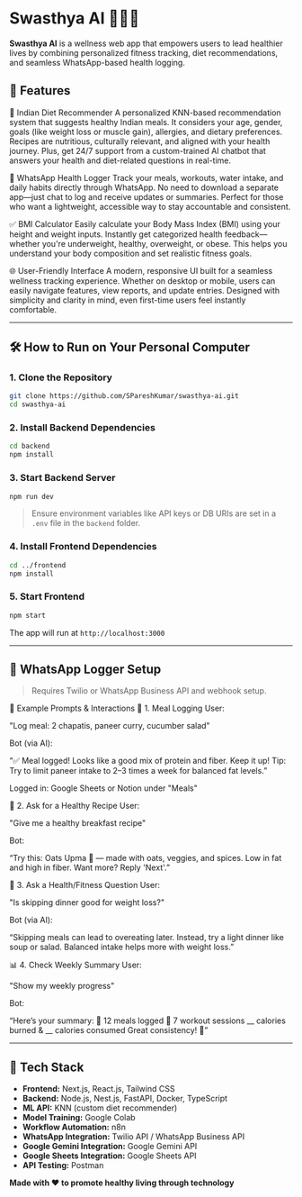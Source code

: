 # Swasthya AI 🧘‍♀️🍲

**Swasthya AI** is a wellness web app that empowers users to lead healthier lives by combining personalized fitness tracking, diet recommendations, and seamless WhatsApp-based health logging.

## 🚀 Features

🧠 Indian Diet Recommender
A personalized KNN-based recommendation system that suggests healthy Indian meals.
It considers your age, gender, goals (like weight loss or muscle gain), allergies, and dietary preferences.
Recipes are nutritious, culturally relevant, and aligned with your health journey.
Plus, get 24/7 support from a custom-trained AI chatbot that answers your health and diet-related questions in real-time.

💬 WhatsApp Health Logger
Track your meals, workouts, water intake, and daily habits directly through WhatsApp.
No need to download a separate app—just chat to log and receive updates or summaries.
Perfect for those who want a lightweight, accessible way to stay accountable and consistent.

✅ BMI Calculator
Easily calculate your Body Mass Index (BMI) using your height and weight inputs.
Instantly get categorized health feedback—whether you're underweight, healthy, overweight, or obese.
This helps you understand your body composition and set realistic fitness goals.

🌐 User-Friendly Interface
A modern, responsive UI built for a seamless wellness tracking experience.
Whether on desktop or mobile, users can easily navigate features, view reports, and update entries.
Designed with simplicity and clarity in mind, even first-time users feel instantly comfortable.

---

## 🛠️ How to Run on Your Personal Computer

### 1. **Clone the Repository**
```bash
git clone https://github.com/SPareshKumar/swasthya-ai.git
cd swasthya-ai
```

### 2. **Install Backend Dependencies**
```bash
cd backend
npm install
```

### 3. **Start Backend Server**
```bash
npm run dev
```

> Ensure environment variables like API keys or DB URIs are set in a `.env` file in the `backend` folder.

### 4. **Install Frontend Dependencies**
```bash
cd ../frontend
npm install
```

### 5. **Start Frontend**
```bash
npm start
```

The app will run at `http://localhost:3000`

---

## 📲 WhatsApp Logger Setup

> Requires Twilio or WhatsApp Business API and webhook setup.


💬 Example Prompts & Interactions
🥗 1. Meal Logging
User:

"Log meal: 2 chapatis, paneer curry, cucumber salad"

Bot (via AI):

“✅ Meal logged! Looks like a good mix of protein and fiber. Keep it up! Tip: Try to limit paneer intake to 2–3 times a week for balanced fat levels.”

Logged in: Google Sheets or Notion under "Meals"

🍵 2. Ask for a Healthy Recipe
User:

"Give me a healthy breakfast recipe"

Bot:

“Try this: Oats Upma 🥣 — made with oats, veggies, and spices. Low in fat and high in fiber. Want more? Reply 'Next'.”

🧠 3. Ask a Health/Fitness Question
User:

"Is skipping dinner good for weight loss?"

Bot (via AI):

“Skipping meals can lead to overeating later. Instead, try a light dinner like soup or salad. Balanced intake helps more with weight loss.”

📊 4. Check Weekly Summary
User:

"Show my weekly progress"

Bot:

“Here’s your summary:
🥗 12 meals logged
🧘 7 workout sessions
__ calories burned & __ calories consumed
Great consistency! 🌟”

---

## 🤖 Tech Stack

- **Frontend:** Next.js, React.js, Tailwind CSS
- **Backend:** Node.js, Nest.js, FastAPI, Docker, TypeScript
- **ML API:** KNN (custom diet recommender)
- **Model Training:** Google Colab
- **Workflow Automation:** n8n
- **WhatsApp Integration:** Twilio API / WhatsApp Business API
- **Google Gemini Integration:** Google Gemini API
- **Google Sheets Integration:** Google Sheets API
- **API Testing:** Postman
  
  


**Made with ❤️ to promote healthy living through technology**
